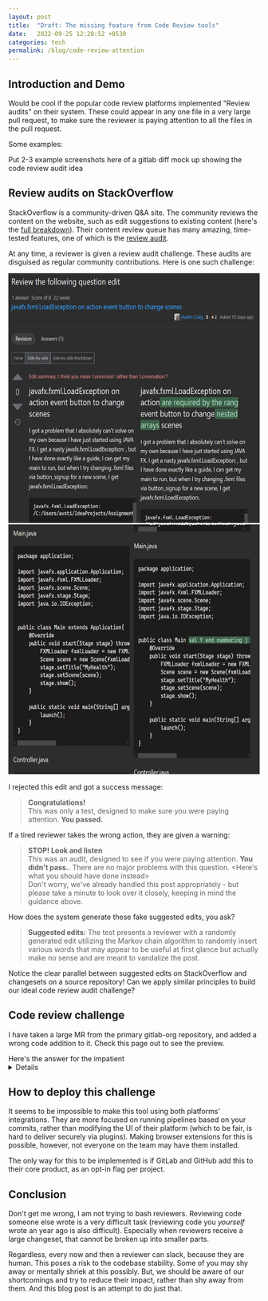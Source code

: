 ```yaml
---
layout: post
title:  "Draft: The missing feature from Code Review tools"
date:   2022-09-25 12:20:52 +0530
categories: tech
permalink: /blog/code-review-attention
---
```


## Introduction and Demo

Would be cool if the popular code review platforms implemented "Review audits" on their system. These could appear in any one file in a very large pull request, to make sure the reviewer is paying attention to all the files in the pull request.

Some examples:

Put 2-3 example screenshots here of a gitlab diff mock up showing the code review audit idea


## Review audits on StackOverflow

StackOverflow is a community-driven Q&A site. The community reviews the content on the website, such as edit suggestions to existing content (here's the [full breakdown](https://stackoverflow.com/help/reviews-intro)). Their content review queue has many amazing, time-tested features, one of which is the [review audit](https://meta.stackexchange.com/questions/157121/what-are-review-tests-audits-and-how-do-they-work).

At any time, a reviewer is given a review audit challenge. These audits are disguised as regular community contributions. Here is one such challenge:

<img src=../assets/titleedit.jpg height=500 alt='Arbitrary title change'>
<img src=../assets/codeedit.jpg height=500 alt='Arbitrary code change'>

I rejected this edit and got a success message:

> **Congratulations!**  
> This was only a test, designed to make sure you were paying attention. **You passed.**

If a tired reviewer takes the wrong action, they are given a warning:

> **STOP! Look and listen**  
> This was an audit, designed to see if you were paying attention. **You didn't pass.**. There are no major problems with this question. &lt;Here's what you should have done instead&gt;  
> Don't worry, we've already handled this post appropriately - but please take a minute to look over it closely, keeping in mind the guidance above.

How does the system generate these fake suggested edits, you ask?

> **Suggested edits:** The test presents a reviewer with a randomly generated edit utilizing the Markov chain algorithm to randomly insert various words that may appear to be useful at first glance but actually make no sense and are meant to vandalize the post.

Notice the clear parallel between suggested edits on StackOverflow and changesets on a source repository! Can we apply similar principles to build our ideal code review audit challenge?

## Code review challenge

I have taken a large MR from the primary gitlab-org repository, and added a wrong code addition to it. Check this page out to see the preview.

<summary>Here's the answer for the impatient</summary>
<details>Check 123</details>

## How to deploy this challenge

It seems to be impossible to make this tool using both platforms' integrations. They are more focused on running pipelines based on your commits, rather than modifying the UI of their platform (which to be fair, is hard to deliver securely via plugins). Making browser extensions for this is possible, however, not everyone on the team may have them installed.

The only way for this to be implemented is if GitLab and GitHub add this to their core product, as an opt-in flag per project.

## Conclusion

Don't get me wrong, I am not trying to bash reviewers. Reviewing code someone else wrote is a very difficult task (reviewing code you _yourself_ wrote an year ago is also difficult). Especially when reviewers receive a large changeset, that cannot be broken up into smaller parts. 

Regardless, every now and then a reviewer can slack, because they are human. This poses a risk to the codebase stability. Some of you may shy away or mentally shriek at this possibly. But, we should be aware of our shortcomings and try to reduce their impact, rather than shy away from them. And this blog post is an attempt to do just that.

<!-- Automated tests for lint/performance/correctness have not replaced the need for human supervision even in 2022. We still need humans to validate implementation edge cases, logical errors, code structure, etc. -->
<!-- Automated detection of reviews gone wrong? Detect two changes to a line within a week, each of the commits pointing to a merge request. This can only happen if 1. the second MR was blocked on the first MR 2. the second MR fixes a bug introduced the first MR, in which case the author/reviewer could have been more careful. -->